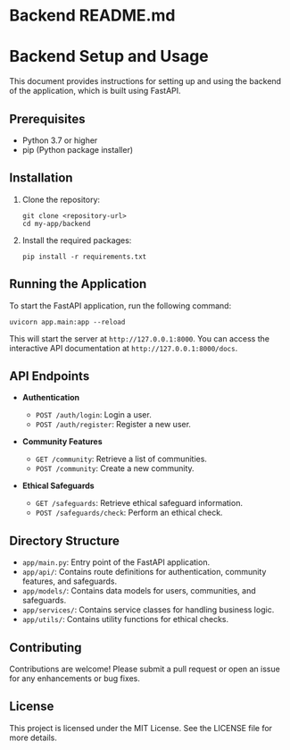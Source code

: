 # Backend README.md

# Backend Setup and Usage

This document provides instructions for setting up and using the backend of the application, which is built using FastAPI.

## Prerequisites

- Python 3.7 or higher
- pip (Python package installer)

## Installation

1. Clone the repository:

   ```
   git clone <repository-url>
   cd my-app/backend
   ```

2. Install the required packages:

   ```
   pip install -r requirements.txt
   ```

## Running the Application

To start the FastAPI application, run the following command:

```
uvicorn app.main:app --reload
```

This will start the server at `http://127.0.0.1:8000`. You can access the interactive API documentation at `http://127.0.0.1:8000/docs`.

## API Endpoints

- **Authentication**
  - `POST /auth/login`: Login a user.
  - `POST /auth/register`: Register a new user.

- **Community Features**
  - `GET /community`: Retrieve a list of communities.
  - `POST /community`: Create a new community.

- **Ethical Safeguards**
  - `GET /safeguards`: Retrieve ethical safeguard information.
  - `POST /safeguards/check`: Perform an ethical check.

## Directory Structure

- `app/main.py`: Entry point of the FastAPI application.
- `app/api/`: Contains route definitions for authentication, community features, and safeguards.
- `app/models/`: Contains data models for users, communities, and safeguards.
- `app/services/`: Contains service classes for handling business logic.
- `app/utils/`: Contains utility functions for ethical checks.

## Contributing

Contributions are welcome! Please submit a pull request or open an issue for any enhancements or bug fixes.

## License

This project is licensed under the MIT License. See the LICENSE file for more details.